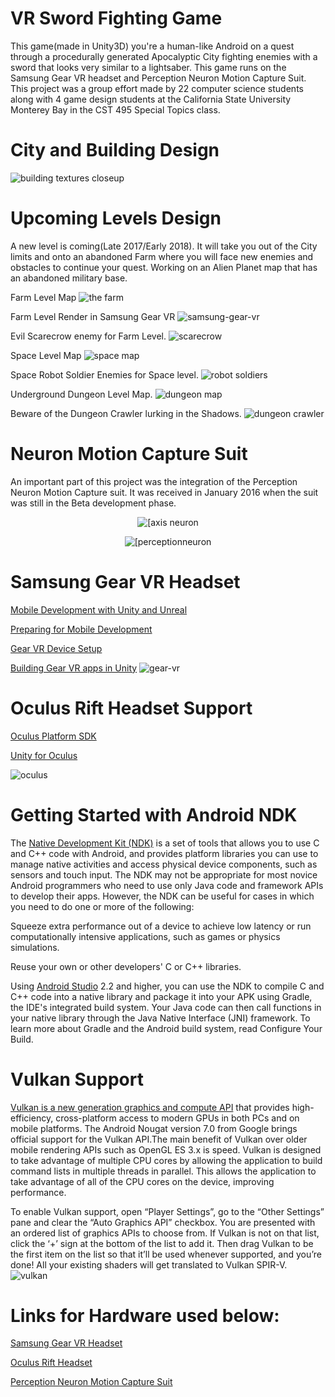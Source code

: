 # VR Sword Fighting Game

This game(made in Unity3D) you're a human-like Android on a quest through a procedurally generated Apocalyptic City fighting enemies with a sword that looks very similar to a lightsaber. This game runs on the Samsung Gear VR headset and Perception Neuron Motion Capture Suit. This project was a group effort made by 22 computer science students along with 4 game design students at the California State University Monterey Bay in the CST 495 Special Topics class. 

# City and Building Design
![building textures closeup](https://user-images.githubusercontent.com/18353476/28497537-b679d07c-6f3e-11e7-9dca-4825d375939a.PNG)

# Upcoming Levels Design
A new level is coming(Late 2017/Early 2018). It will take you out of the City limits and onto an abandoned Farm where you will face new enemies and obstacles to continue your quest. Working on an Alien Planet map that has an abandoned military base.

Farm Level Map
![the farm](https://user-images.githubusercontent.com/18353476/30253492-42d3a5b6-963b-11e7-879a-6bc96ce6e624.png)

Farm Level Render in Samsung Gear VR
![samsung-gear-vr](https://user-images.githubusercontent.com/18353476/33344251-31a313cc-d43d-11e7-85fd-ad685b1bfea3.jpg)

Evil Scarecrow enemy for Farm Level.
![scarecrow](https://user-images.githubusercontent.com/18353476/31050828-e4c8bb92-a60b-11e7-8d97-320a996e4fba.PNG)

Space Level Map
![space map](https://user-images.githubusercontent.com/18353476/30890957-ef755c32-a2e4-11e7-8168-8bf67e25bd0e.gif)

Space Robot Soldier Enemies for Space level.
![robot soldiers](https://user-images.githubusercontent.com/18353476/31050830-e62d15be-a60b-11e7-8b64-8254a73e9936.gif)

Underground Dungeon Level Map.
![dungeon map](https://user-images.githubusercontent.com/18353476/31050848-8e21b7de-a60c-11e7-8a1b-213af0bf1f11.gif)

Beware of the Dungeon Crawler lurking in the Shadows.
![dungeon crawler](https://user-images.githubusercontent.com/18353476/31381435-5b4546b4-ad69-11e7-8576-157888a1d512.gif)

# Neuron Motion Capture Suit
An important part of this project was the integration of the Perception Neuron Motion Capture suit. It was received in January 2016 when the suit was still in the Beta development phase.

<p align="center">
  <img alt="[axis neuron" src="https://user-images.githubusercontent.com/18353476/27672565-a9dd312a-5c50-11e7-974d-5609f9cd3b0c.png">
</p>

<p align="center">
  <img alt="[perceptionneuron" src="https://user-images.githubusercontent.com/18353476/27672571-b08bed9a-5c50-11e7-9daf-cff544e88a36.jpg">
</p>

# Samsung Gear VR Headset
[Mobile Development with Unity and Unreal](https://developer.oculus.com/documentation/mobilesdk/latest/concepts/mobile-game-engine/#mobile-game-engine)

[Preparing for Mobile Development](https://developer.oculus.com/documentation/unity/latest/concepts/unity-mobileprep/)

[Gear VR Device Setup](https://developer.oculus.com/documentation/mobilesdk/latest/concepts/mobile-device-setup/)

[Building Gear VR apps in Unity](https://developer.oculus.com/documentation/unity/latest/concepts/unity-build-android/#unity-build-android-store)
![gear-vr](https://user-images.githubusercontent.com/18353476/28398251-27e2fe5e-6cbb-11e7-9d5a-7ecd3d154f4f.jpg)

# Oculus Rift Headset Support
[Oculus Platform SDK](https://developer.oculus.com/downloads/package/oculus-platform-sdk/)

[Unity for Oculus](https://docs.unity3d.com/Manual/VRDevices-Oculus.html)

![oculus](https://user-images.githubusercontent.com/18353476/38968671-5f74dcc2-4341-11e8-9f4e-37a31a6a205d.png)

# Getting Started with Android NDK
The [Native Development Kit (NDK)](https://developer.android.com/ndk/guides/index.html) is a set of tools that allows you to use C and C++ code with Android, and provides platform libraries you can use to manage native activities and access physical device components, such as sensors and touch input. The NDK may not be appropriate for most novice Android programmers who need to use only Java code and framework APIs to develop their apps. However, the NDK can be useful for cases in which you need to do one or more of the following:

  Squeeze extra performance out of a device to achieve low latency or run computationally intensive applications, such as games or  physics simulations.

  Reuse your own or other developers' C or C++ libraries.

Using [Android Studio](https://developer.android.com/studio/index.html) 2.2 and higher, you can use the NDK to compile C and C++ code into a native library and package it into your APK using Gradle, the IDE's integrated build system. Your Java code can then call functions in your native library through the Java Native Interface (JNI) framework. To learn more about Gradle and the Android build system, read Configure Your Build.

# Vulkan Support 
[Vulkan is a new generation graphics and compute API](https://www.lunarg.com/vulkan-sdk/) that provides high-efficiency, cross-platform access to modern GPUs in both PCs and on mobile platforms. The Android Nougat version 7.0 from Google brings official support for the Vulkan API.The main benefit of Vulkan over older mobile rendering APIs such as OpenGL ES 3.x is speed. Vulkan is designed to take advantage of multiple CPU cores by allowing the application to build command lists in multiple threads in parallel. This allows the application to take advantage of all of the CPU cores on the device, improving performance.

To enable Vulkan support, open “Player Settings”, go to the “Other Settings” pane and clear the “Auto Graphics API” checkbox. You are presented with an ordered list of graphics APIs to choose from. If Vulkan is not on that list, click the ‘+’ sign at the bottom of the list to add it. Then drag Vulkan to be the first item on the list so that it’ll be used whenever supported, and you’re done! All your existing shaders will get translated to Vulkan SPIR-V.
![vulkan](https://user-images.githubusercontent.com/18353476/28993201-7543d586-7965-11e7-8e9c-f93b7079e2bf.PNG)

# Links for Hardware used below:

[Samsung Gear VR Headset](https://www.oculus.com/gear-vr/)

[Oculus Rift Headset](https://www.oculus.com/rift/) 

[Perception Neuron Motion Capture Suit](https://neuronmocap.com/products-fullwidth?field_category_value=PN)
